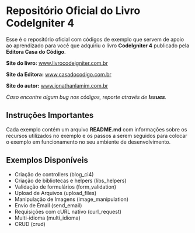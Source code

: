# Repositório Oficial do Livro CodeIgniter 4

Esse é o repositório oficial com códigos de exemplo que servem de apoio ao aprendizado para você que adquiriu o livro **CodeIgniter 4** publicado pela **Editora Casa do Código**.

**Site do livro:** www.livrocodeigniter.com.br

**Site da Editora:** www.casadocodigo.com.br

**Site do autor:** www.jonathanlamim.com.br

*Caso encontre algum bug nos códigos, reporte através de **Issues**.*

## Instruções Importantes

Cada exemplo contém um arquivo **README.md** com informações sobre os recursos utilizados no exemplo e os passos a serem seguidos para colocar o exemplo em funcionamento no seu ambiente de desenvolvimento.

## Exemplos Disponíveis

- Criação de controllers (blog_ci4)
- Criação de bibliotecas e helpers (libs_helpers)
- Validação de formulários (form_validation)
- Upload de Arquivos (upload_files)
- Manipulação de Imagens (image_manipulation)
- Envio de Email (send_email)
- Requisições com cURL nativo (curl_request)
- Multi-idioma (multi_idioma)
- CRUD (crud)
